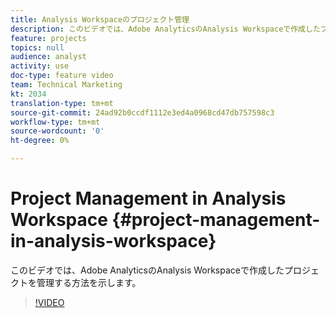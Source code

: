 ```yaml
---
title: Analysis Workspaceのプロジェクト管理
description: このビデオでは、Adobe AnalyticsのAnalysis Workspaceで作成したプロジェクトを管理する方法を示します。
feature: projects
topics: null
audience: analyst
activity: use
doc-type: feature video
team: Technical Marketing
kt: 2034
translation-type: tm+mt
source-git-commit: 24ad92b0ccdf1112e3ed4a0968cd47db757598c3
workflow-type: tm+mt
source-wordcount: '0'
ht-degree: 0%

---
```



# Project Management in Analysis Workspace {#project-management-in-analysis-workspace}

このビデオでは、Adobe AnalyticsのAnalysis Workspaceで作成したプロジェクトを管理する方法を示します。

>[!VIDEO](https://video.tv.adobe.com/v/24035/?quality=12)
